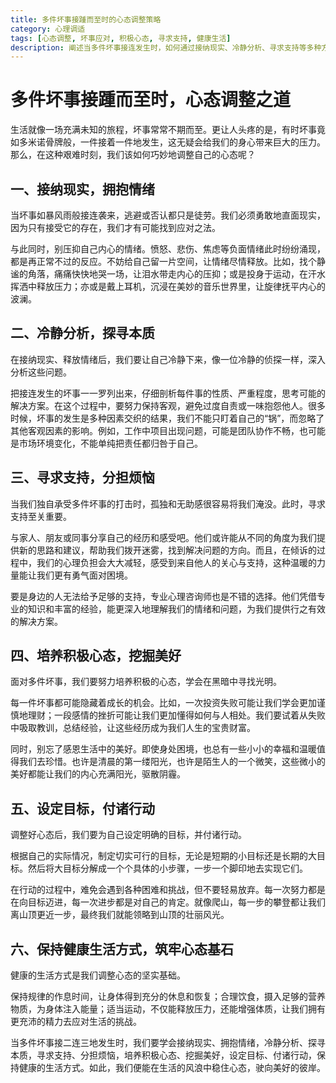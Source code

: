 ```yaml
---
title: 多件坏事接踵而至时的心态调整策略
category: 心理调适
tags: [心态调整, 坏事应对, 积极心态, 寻求支持, 健康生活]
description: 阐述当多件坏事接连发生时，如何通过接纳现实、冷静分析、寻求支持等多种方法调整心态，以更好地面对生活中的困境。
---
```


# 多件坏事接踵而至时，心态调整之道

生活就像一场充满未知的旅程，坏事常常不期而至。更让人头疼的是，有时坏事竟如多米诺骨牌般，一件接着一件地发生，这无疑会给我们的身心带来巨大的压力。那么，在这种艰难时刻，我们该如何巧妙地调整自己的心态呢？

## 一、接纳现实，拥抱情绪
当坏事如暴风雨般接连袭来，逃避或否认都只是徒劳。我们必须勇敢地直面现实，因为只有接受它的存在，我们才有可能找到应对之法。

与此同时，别压抑自己内心的情绪。愤怒、悲伤、焦虑等负面情绪此时纷纷涌现，都是再正常不过的反应。不妨给自己留一片空间，让情绪尽情释放。比如，找个静谧的角落，痛痛快快地哭一场，让泪水带走内心的压抑；或是投身于运动，在汗水挥洒中释放压力；亦或是戴上耳机，沉浸在美妙的音乐世界里，让旋律抚平内心的波澜。

## 二、冷静分析，探寻本质
在接纳现实、释放情绪后，我们要让自己冷静下来，像一位冷静的侦探一样，深入分析这些问题。

把接连发生的坏事一一罗列出来，仔细剖析每件事的性质、严重程度，思考可能的解决方案。在这个过程中，要努力保持客观，避免过度自责或一味抱怨他人。很多时候，坏事的发生是多种因素交织的结果，我们不能只盯着自己的“锅”，而忽略了其他客观因素的影响。例如，工作中项目出现问题，可能是团队协作不畅，也可能是市场环境变化，不能单纯把责任都归咎于自己。

## 三、寻求支持，分担烦恼
当我们独自承受多件坏事的打击时，孤独和无助感很容易将我们淹没。此时，寻求支持至关重要。

与家人、朋友或同事分享自己的经历和感受吧。他们或许能从不同的角度为我们提供新的思路和建议，帮助我们拨开迷雾，找到解决问题的方向。而且，在倾诉的过程中，我们的心理负担会大大减轻，感受到来自他人的关心与支持，这种温暖的力量能让我们更有勇气面对困境。

要是身边的人无法给予足够的支持，专业心理咨询师也是不错的选择。他们凭借专业的知识和丰富的经验，能更深入地理解我们的情绪和问题，为我们提供行之有效的解决方案。

## 四、培养积极心态，挖掘美好
面对多件坏事，我们要努力培养积极的心态，学会在黑暗中寻找光明。

每一件坏事都可能隐藏着成长的机会。比如，一次投资失败可能让我们学会更加谨慎地理财；一段感情的挫折可能让我们更加懂得如何与人相处。我们要试着从失败中吸取教训，总结经验，让这些经历成为我们人生的宝贵财富。

同时，别忘了感恩生活中的美好。即使身处困境，也总有一些小小的幸福和温暖值得我们去珍惜。也许是清晨的第一缕阳光，也许是陌生人的一个微笑，这些微小的美好都能让我们的内心充满阳光，驱散阴霾。

## 五、设定目标，付诸行动
调整好心态后，我们要为自己设定明确的目标，并付诸行动。

根据自己的实际情况，制定切实可行的目标，无论是短期的小目标还是长期的大目标。然后将大目标分解成一个个具体的小步骤，一步一个脚印地去实现它们。

在行动的过程中，难免会遇到各种困难和挑战，但不要轻易放弃。每一次努力都是在向目标迈进，每一次进步都是对自己的肯定。就像爬山，每一步的攀登都让我们离山顶更近一步，最终我们就能领略到山顶的壮丽风光。

## 六、保持健康生活方式，筑牢心态基石
健康的生活方式是我们调整心态的坚实基础。

保持规律的作息时间，让身体得到充分的休息和恢复；合理饮食，摄入足够的营养物质，为身体注入能量；适当运动，不仅能释放压力，还能增强体质，让我们拥有更充沛的精力去应对生活的挑战。

当多件坏事接二连三地发生时，我们要学会接纳现实、拥抱情绪，冷静分析、探寻本质，寻求支持、分担烦恼，培养积极心态、挖掘美好，设定目标、付诸行动，保持健康的生活方式。如此，我们便能在生活的风浪中稳住心态，驶向美好的彼岸。